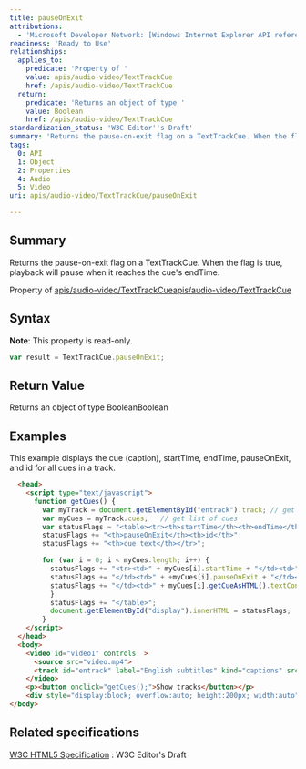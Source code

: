 ```yaml
---
title: pauseOnExit
attributions:
  - 'Microsoft Developer Network: [Windows Internet Explorer API reference Article](http://msdn.microsoft.com/en-us/library/ie/hh828809%28v=vs.85%29.aspx)'
readiness: 'Ready to Use'
relationships:
  applies_to:
    predicate: 'Property of '
    value: apis/audio-video/TextTrackCue
    href: /apis/audio-video/TextTrackCue
  return:
    predicate: 'Returns an object of type '
    value: Boolean
    href: /apis/audio-video/TextTrackCue
standardization_status: 'W3C Editor''s Draft'
summary: 'Returns the pause-on-exit flag on a TextTrackCue. When the flag is true, playback will pause when it reaches the cue''s endTime.'
tags:
  0: API
  1: Object
  2: Properties
  4: Audio
  5: Video
uri: apis/audio-video/TextTrackCue/pauseOnExit

---
```

## <span>Summary</span>

Returns the pause-on-exit flag on a TextTrackCue. When the flag is true, playback will pause when it reaches the cue's endTime.

Property of [apis/audio-video/TextTrackCue](/apis/audio-video/TextTrackCue)[apis/audio-video/TextTrackCue](/apis/audio-video/TextTrackCue)

## <span>Syntax</span>

**Note**: This property is read-only.

``` js
var result = TextTrackCue.pauseOnExit;
```

## <span>Return Value</span>

Returns an object of type BooleanBoolean

## <span>Examples</span>

This example displays the cue (caption), startTime, endTime, pauseOnExit, and id for all cues in a track.

``` html
  <head>
    <script type="text/javascript">
      function getCues() {
        var myTrack = document.getElementById("entrack").track; // get text track from track element
        var myCues = myTrack.cues;   // get list of cues
        var statusFlags = "<table><tr><th>startTime</th><th>endTime</th>";
        statusFlags += "<th>pauseOnExit</th><th>id</th>";
        statusFlags += "<th>cue text</th></tr>";

        for (var i = 0; i < myCues.length; i++) {
          statusFlags += "<tr><td>" + myCues[i].startTime + "</td><td>" + myCues[i].endTime + "</td>";
          statusFlags += "</td><td>" + +myCues[i].pauseOnExit + "</td><td>\"" + myCues[i].id + "\"</td>";
          statusFlags += "</td><td>" + myCues[i].getCueAsHTML().textContent + "</td></tr>";
          }
          statusFlags += "</table>";
          document.getElementById("display").innerHTML = statusFlags;  //append track label
        }
    </script>
  </head>
  <body>
    <video id="video1" controls  >
      <source src="video.mp4">
      <track id="entrack" label="English subtitles" kind="captions" src="entrack.vtt" srclang="en" default>
    </video>
    <p><button onclick="getCues();">Show tracks</button></p>
    <div style="display:block; overflow:auto; height:200px; width:auto"  id="display"></div>
</body>
```

## <span>Related specifications</span>

[W3C HTML5 Specification](http://dev.w3.org/html5/spec/single-page.html)
:   W3C Editor's Draft
